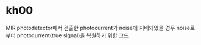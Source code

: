 # kh00
MIR photodetector에서 검출한 photocurrent가 noise에 지배되었을 경우 noise로부터 photocurrent(true signal)을 복원하기 위한 코드
